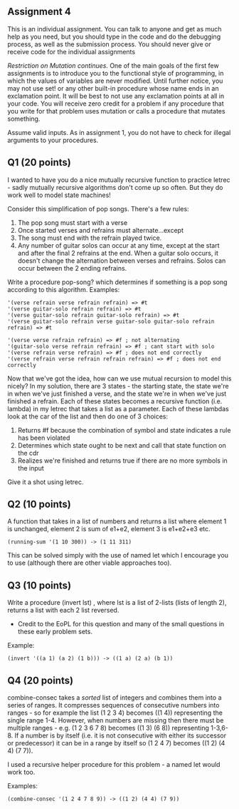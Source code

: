## Assignment 4

This is an individual assignment.  You can talk to anyone and get as much help as you need, but you should type in the code and do the debugging process, as well as the submission process.  You should never give or receive code for the individual assignments

*Restriction on Mutation continues.*  One of the main goals of the first few assignments is to introduce you to the functional style of programming, in which the values of variables are never modified.  Until further notice, you may not use set! or any other built-in procedure whose name ends in an exclamation point.  It will be best to not use any exclamation points at all in your code.  You will receive zero credit for a problem if any procedure that you write for that problem uses mutation or calls a procedure that mutates something.  

Assume valid inputs.  As in assignment 1, you do not have to check for illegal arguments to your procedures.

## Q1 (20 points)

I wanted to have you do a nice mutually recursive function to practice
letrec - sadly mutually recursive algorithms don't come up so often.
But they do work well to model state machines!

Consider this simplification of pop songs.  There's a few rules:

1.  The pop song must start with a verse
2.  Once started verses and refrains must alternate...except
3.  The song must end with the refrain played twice.
4.  Any number of guitar solos can occur at any time, except at the
    start and after the final 2 refrains at the end.  When a guitar
    solo occurs, it doesn't change the alternation between verses and
    refrains.  Solos can occur between the 2 ending refrains.
    
Write a procedure pop-song? which determines if something is a pop
song according to this algorithm.  Examples:

    '(verse refrain verse refrain refrain) => #t
    '(verse guitar-solo refrain refrain) => #t
    '(verse guitar-solo refrain guitar-solo refrain) => #t
    '(verse guitar-solo refrain verse guitar-solo guitar-solo refrain refrain) => #t
    
    '(verse verse refrain refrain) => #f ; not alternating
    '(guitar-solo verse refrain refrain) => #f ; cant start with solo
    '(verse refrain verse refrain) => #f ; does not end correctly
    '(verse refrain verse refrain refrain refrain) => #f ; does not end correctly

Now that we've got the idea, how can we use mutual recursion to model
this nicely?  In my solution, there are 3 states - the starting state,
the state we're in when we've just finished a verse, and the state
we're in when we've just finished a refrain.  Each of these states
becomes a recursive function (i.e. lambda) in my letrec that takes a
list as a parameter.  Each of these lambdas look at the car of the
list and then do one of 3 choices:

1.  Returns #f because the combination of symbol and state indicates a
    rule has been violated
2.  Determines which state ought to be next and call that state
    function on the cdr
3.  Realizes we're finished and returns true if there are no more
    symbols in the input
    
Give it a shot using letrec.

## Q2 (10 points)

A function that takes in a list of numbers and returns a list
where element 1 is unchanged, element 2 is sum of e1+e2, element
3 is e1+e2+e3 etc.

    (running-sum '(1 10 300)) -> (1 11 311)

This can be solved simply with the use of named let which I encourage
you to use (although there are other viable approaches too).

## Q3 (10 points)

Write a procedure (invert lst) , where lst is a list of 2-lists (lists
of length 2), returns a list with each 2 list reversed.

* Credit to the EoPL for this question and many of the small questions
  in these early problem sets.
  
Example:

    (invert '((a 1) (a 2) (1 b))) -> ((1 a) (2 a) (b 1))

## Q4 (20 points)

combine-consec takes a *sorted* list of integers and combines them
into a series of ranges.  It compresses sequences of consecutive
numbers into ranges - so for example the list (1 2 3 4) becomes ((1
4)) representing the single range 1-4.  However, when numbers are
missing then there must be multiple ranges - e.g. (1 2 3 6 7 8)
becomes ((1 3) (6 8)) representing 1-3,6-8.  If a number is by itself
(i.e. it is not consecutive with either its successor or predecessor)
it can be in a range by itself so (1 2 4 7) becomes ((1 2) (4 4) (7
7)).

I used a recursive helper procedure for this problem - a named let
would work too.

Examples:

    (combine-consec '(1 2 4 7 8 9)) -> ((1 2) (4 4) (7 9))
    











    









    
